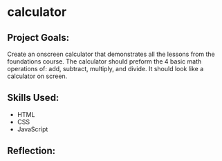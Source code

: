 # calculator
<h2>Project Goals:</h2>
<p>Create an onscreen calculator that demonstrates all the lessons from the foundations course. The calculator should preform the 4 basic math operations of: add, subtract, multiply, and divide. It should look like a calculator on screen.</p>
<h2>Skills Used:</h2>
<ul>
  <li>HTML</li>
  <li>CSS</li>
  <li>JavaScript</li>
</ul>

<h2>Reflection:</h2>
